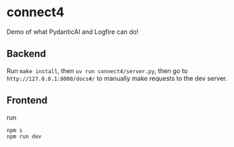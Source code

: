 # connect4

Demo of what PydanticAI and Logfire can do!

## Backend

Run `make install`, then `uv run connect4/server.py`, then go to `http://127.0.0.1:8000/docs#/` to manually make
requests to the dev server.

## Frontend

run

```bash
npm i
npm run dev
```
